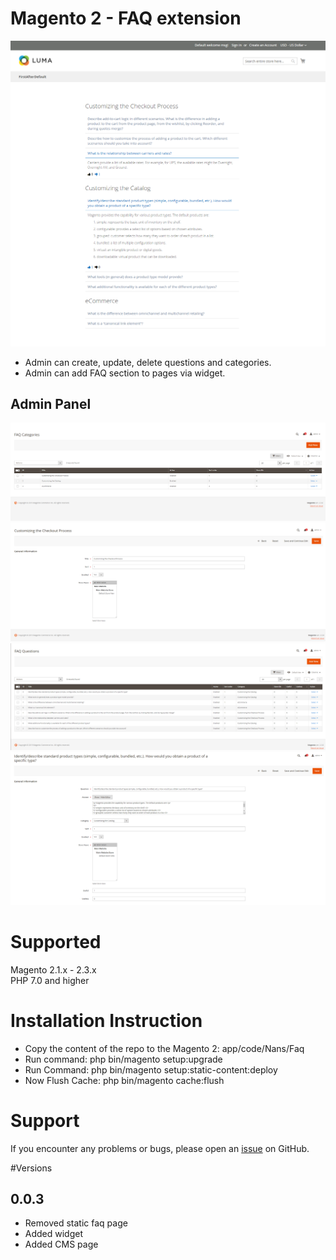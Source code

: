 # Magento 2 - FAQ extension  
![Sample](https://github.com/nans/devdocs/blob/master/Faq/Frontend.png "Frontend")  
* Admin can create, update, delete questions and categories.  
* Admin can add FAQ section to pages via widget.

## Admin Panel  
![Sample](https://github.com/nans/devdocs/blob/master/Faq/Admin_Categories.png "Categories page")  
![Sample](https://github.com/nans/devdocs/blob/master/Faq/Admin_Category_Form.png "Category Edit Form")  
![Sample](https://github.com/nans/devdocs/blob/master/Faq/Admin_Questions.png "Questions Page")  
![Sample](https://github.com/nans/devdocs/blob/master/Faq/Admin_Question_Form.png "Question Edit Form")  

# Supported  
Magento 2.1.x - 2.3.x  
PHP 7.0 and higher  

# Installation Instruction  
* Copy the content of the repo to the Magento 2: app/code/Nans/Faq
* Run command: php bin/magento setup:upgrade
* Run Command: php bin/magento setup:static-content:deploy
* Now Flush Cache: php bin/magento cache:flush

# Support
If you encounter any problems or bugs, please open an [issue](https://github.com/nans/Faq/issues) on GitHub.

#Versions  
## 0.0.3
* Removed static faq page  
* Added widget  
* Added CMS page  


